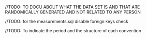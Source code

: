 //TODO: TO DOCU ABOUT WHAT THE DATA SET IS AND THAT ARE RANDOMICALLY GENERATED AND NOT RELATED TO ANY PERSON

//TODO: for the measurements.sql disable foreign keys check

//TODO: To indicate the period and the structure of each convention